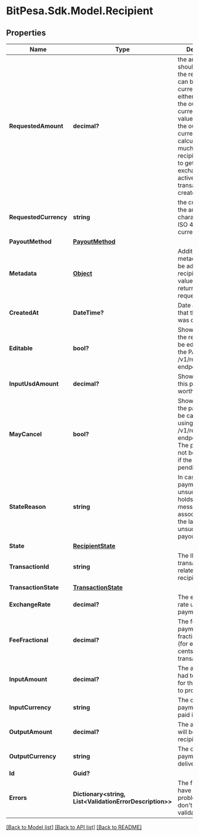 
# BitPesa.Sdk.Model.Recipient

## Properties

Name | Type | Description | Notes
------------ | ------------- | ------------- | -------------
**RequestedAmount** | **decimal?** | the amount that should be paid to the recipient. This can be in any currency, usually either the input or the output currency. If the value here is not the output currency we will calculate how much the recipient is going to get using the exchange rates active when the transaction was created. | 
**RequestedCurrency** | **string** | the currency of the amount in 3-character alpha ISO 4217 currency format | 
**PayoutMethod** | [**PayoutMethod**](PayoutMethod.md) |  | 
**Metadata** | [**Object**](.md) | Additional metadata that can be added to a recipient. These values will be returned on request | [optional] 
**CreatedAt** | **DateTime?** | Date and time that the recipient was created. | [optional] 
**Editable** | **bool?** | Shows whether the recipient can be edited using the PATCH /v1/recipients/{id} endpoint or not | [optional] 
**InputUsdAmount** | **decimal?** | Shows how much this payment is worth in USD | [optional] 
**MayCancel** | **bool?** | Shows whether the payment can be cancelled using the DELETE /v1/recipients/{id} endpoint or not. The payment can not be cancelled if the payout is pending. | [optional] 
**StateReason** | **string** | In case the payment is unsuccessful it holds the error message associated with the last unsuccessful payout. | [optional] 
**State** | [**RecipientState**](RecipientState.md) |  | [optional] 
**TransactionId** | **string** | The ID of the transaction that is related to this recipient | [optional] 
**TransactionState** | [**TransactionState**](TransactionState.md) |  | [optional] 
**ExchangeRate** | **decimal?** | The exchange rate used in this payment | [optional] 
**FeeFractional** | **decimal?** | The fee for this payment in fractional units (for example cents for USD transactions) | [optional] 
**InputAmount** | **decimal?** | The amount that had to be paid in for this payment to proceed | [optional] 
**InputCurrency** | **string** | The currency this payment was paid in | [optional] 
**OutputAmount** | **decimal?** | The amount that will be paid to the recipient | [optional] 
**OutputCurrency** | **string** | The currency the payment will be delivered in | [optional] 
**Id** | **Guid?** |  | [optional] 
**Errors** | **Dictionary&lt;string, List&lt;ValidationErrorDescription&gt;&gt;** | The fields that have some problems and don&#39;t pass validation | [optional] 

[[Back to Model list]](../README.md#documentation-for-models)
[[Back to API list]](../README.md#documentation-for-api-endpoints)
[[Back to README]](../README.md)

